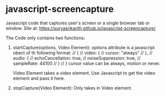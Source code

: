 # javascript-screencapture
Javascript code that captures user's screen or a single browser tab or window.
Site at: https://suryasrikanth.github.io/javascript-screencapture/

The Code only contains two  functions:
1) startCapture(options, Video Element):
   options attribute is a javascript obect of th following format:
//  {
//     video: {
//       cursor: "always"
//     },
//     audio: {
//       echoCancellation: true,
//       noiseSuppression: true,
//       sampleRate: 44100
//     }
// }
    cursor value can be always, motion or never.
    
    Video Element takes a video element.
    Use Javascript to get the video element and pass it here.
    
2. stopCapture(Video Element):
   Only takes in Video element. 

